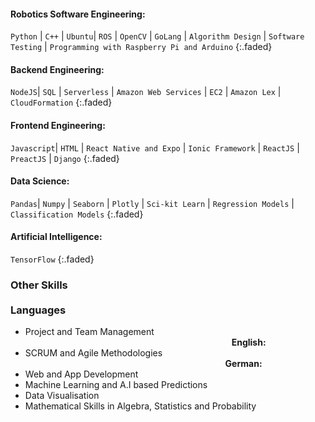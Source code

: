 #### Robotics Software Engineering: &emsp; <span class="icon-star-full"></span><span class="icon-star-full"></span><span class="icon-star-empty"></span>
`Python` | `C++` | `Ubuntu`| `ROS` | `OpenCV` | `GoLang` | `Algorithm Design` | `Software Testing` | `Programming with Raspberry Pi and Arduino`
{:.faded}

#### Backend Engineering: &emsp;&emsp;&emsp;&emsp;&emsp; <span class="icon-star-full"></span><span class="icon-star-full"></span><span class="icon-star-empty"></span>
`NodeJS`| `SQL` | `Serverless` | `Amazon Web Services` | `EC2` | `Amazon Lex` | `CloudFormation`
{:.faded}

#### Frontend Engineering: &emsp;&emsp;&emsp;&emsp;&emsp; <span class="icon-star-full"></span><span class="icon-star-full"></span><span class="icon-star-full"></span>
`Javascript`| `HTML` | `React Native and Expo` | `Ionic Framework` | `ReactJS` | `PreactJS` | `Django`
{:.faded}

#### Data Science: &emsp;&emsp;&emsp;&emsp;&emsp;&emsp;&emsp; <span class="icon-star-full"></span><span class="icon-star-full"></span><span class="icon-star-full"></span>
`Pandas`| `Numpy` | `Seaborn` | `Plotly` | `Sci-kit Learn` | `Regression Models` | `Classification Models`
{:.faded}

#### Artificial Intelligence: &emsp;&emsp;&emsp;&emsp;&emsp; <span class="icon-star-full"></span><span class="icon-star-half"></span><span class="icon-star-empty"></span>
`TensorFlow` 
{:.faded}


### Other Skills &emsp;&emsp;&emsp;&emsp;&emsp;&emsp;&emsp;&emsp;&emsp;&emsp;&emsp;&emsp;&emsp;&emsp;&emsp;&emsp;&emsp;&emsp;&emsp;&emsp;&emsp;&emsp;&emsp;&emsp;&emsp;&emsp;&emsp; Languages
- Project and Team Management &emsp;&emsp;&emsp;&emsp;&emsp;&emsp;&emsp;&emsp;&emsp;&emsp;&emsp;&emsp;&emsp;&emsp;&emsp;&emsp;&emsp;&emsp;&emsp;&emsp;&emsp;&emsp;&emsp;&nbsp; **English:** &nbsp; <span class="icon-star-full"></span><span class="icon-star-full"></span><span class="icon-star-full"></span> <br>
- SCRUM and Agile Methodologies &emsp;&emsp;&emsp;&emsp;&emsp;&emsp;&emsp;&emsp;&emsp;&emsp;&emsp;&emsp;&emsp;&emsp;&emsp;&emsp;&emsp;&emsp;&emsp;&emsp;&emsp;&emsp;&nbsp;&nbsp; **German:**  &nbsp;<span class="icon-star-full"></span><span class="icon-star-half"></span><span class="icon-star-empty"></span>
- Web and App Development
- Machine Learning and A.I based Predictions
- Data Visualisation
- Mathematical Skills in Algebra, Statistics and Probability

<!-- ### Languages 

**English:** &nbsp; <span class="icon-star-full"></span><span class="icon-star-full"></span><span class="icon-star-full"></span> <br>
**German:**  &nbsp;<span class="icon-star-full"></span><span class="icon-star-empty"></span><span class="icon-star-empty"></span> -->
